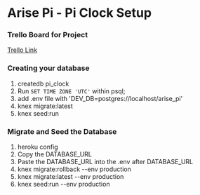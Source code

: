 
# Arise Pi - Pi Clock Setup

### Trello Board for Project
[Trello Link](https://trello.com/b/7BCedz4N)

### Creating your database
 1. createdb pi_clock
 2. Run `SET TIME ZONE 'UTC'` within psql;
 3. add .env file with 'DEV_DB=postgres://localhost/arise_pi'
 4. knex migrate:latest
 5. knex seed:run

### Migrate and Seed the Database
 1. heroku config
 2. Copy the DATABASE_URL
 3. Paste the DATABASE_URL into the .env after DATABASE_URL
 4. knex migrate:rollback --env production
 5. knex migrate:latest --env production
 6. knex seed:run --env production
